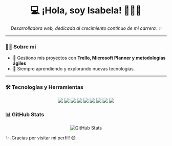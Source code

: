 <h1 align="center">💻 ¡Hola, soy Isabela! 💜✨🚀</h1>

<p align="center">
  <em>Desarrolladora web, dedicada al crecimiento continuo de mi carrera. 💡</em>
</p>


---

### 👩‍💻 Sobre mí    
- 📌 Gestiono mis proyectos con **Trello, Microsoft Planner y metodologías ágiles**  
- 🌱 Siempre aprendiendo y explorando nuevas tecnologías.    

---

### 🛠️ Tecnologías y Herramientas  
<div align="center">
 <img src="https://img.shields.io/badge/HTML5-6a0dad?style=for-the-badge&logo=html5&logoColor=white" />
<img src="https://img.shields.io/badge/CSS3-6a0dad?style=for-the-badge&logo=css3&logoColor=white" />
<img src="https://img.shields.io/badge/JavaScript-6a0dad?style=for-the-badge&logo=javascript&logoColor=white" />
<img src="https://img.shields.io/badge/SQL-6a0dad?style=for-the-badge&logo=database&logoColor=white" />
<img src="https://img.shields.io/badge/Git-6a0dad?style=for-the-badge&logo=git&logoColor=white" />
<img src="https://img.shields.io/badge/Scriptcase-6a0dad?style=for-the-badge&logo=code&logoColor=white" />
<img src="https://img.shields.io/badge/Trello-6a0dad?style=for-the-badge&logo=trello&logoColor=white" />
<img src="https://img.shields.io/badge/Microsoft%20Teams-6a0dad?style=for-the-badge&logo=microsoft-teams&logoColor=white" />
<img src="https://img.shields.io/badge/Microsoft%20Planner-6a0dad?style=for-the-badge&logo=microsoft&logoColor=white" />
</div>

### 📊 GitHub Stats  
<div align="center">
  <img src="https://github-readme-stats.vercel.app/api?username=tuusuario&show_icons=true&theme=radical" alt="GitHub Stats">
</div>

✨ ¡Gracias por visitar mi perfil! 😊

